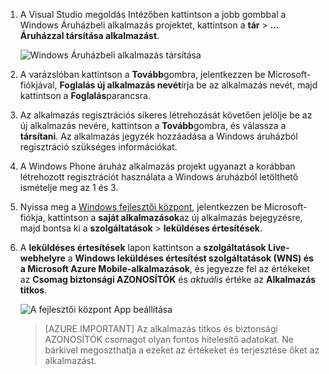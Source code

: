 
1. A Visual Studio megoldás Intézőben kattintson a jobb gombbal a Windows Áruházbeli alkalmazás projektet, kattintson a **tár** > **... Áruházzal társítása alkalmazást**.

    ![Windows Áruházbeli alkalmazás társítása](./media/app-service-mobile-register-wns/notification-hub-associate-win8-app.png)

2. A varázslóban kattintson a **Tovább**gombra, jelentkezzen be Microsoft-fiókjával, **Foglalás új alkalmazás nevét**írja be az alkalmazás nevét, majd kattintson a **Foglalás**parancsra.

3. Az alkalmazás regisztrációs sikeres létrehozását követően jelölje be az új alkalmazás nevére, kattintson a **Tovább**gombra, és válassza a **társítani**. Az alkalmazás jegyzék hozzáadása a Windows áruházból regisztráció szükséges információkat.

7. A Windows Phone áruház alkalmazás projekt ugyanazt a korábban létrehozott regisztrációt használata a Windows áruházból letölthető ismételje meg az 1 és 3.  

7. Nyissa meg a [Windows fejlesztői központ](https://dev.windows.com/en-us/overview), jelentkezzen be Microsoft-fiókja, kattintson a **saját alkalmazások**az új alkalmazás bejegyzésre, majd bontsa ki a **szolgáltatások** > **leküldéses értesítések**.

8. A **leküldéses értesítések** lapon kattintson a **szolgáltatások Live-webhelyre** a **Windows leküldéses értesítést szolgáltatások (WNS) és a Microsoft Azure Mobile-alkalmazások**, és jegyezze fel az értékeket az **Csomag biztonsági AZONOSÍTÓK** és *aktuális* értéke az **Alkalmazás titkos**. 

    ![A fejlesztői központ App beállítása](./media/app-service-mobile-register-wns/mobile-services-win8-app-push-auth.png)

    > [AZURE.IMPORTANT] Az alkalmazás titkos és biztonsági AZONOSÍTÓK csomagot olyan fontos hitelesítő adatokat. Ne bárkivel megoszthatja a ezeket az értékeket és terjesztése őket az alkalmazást.
